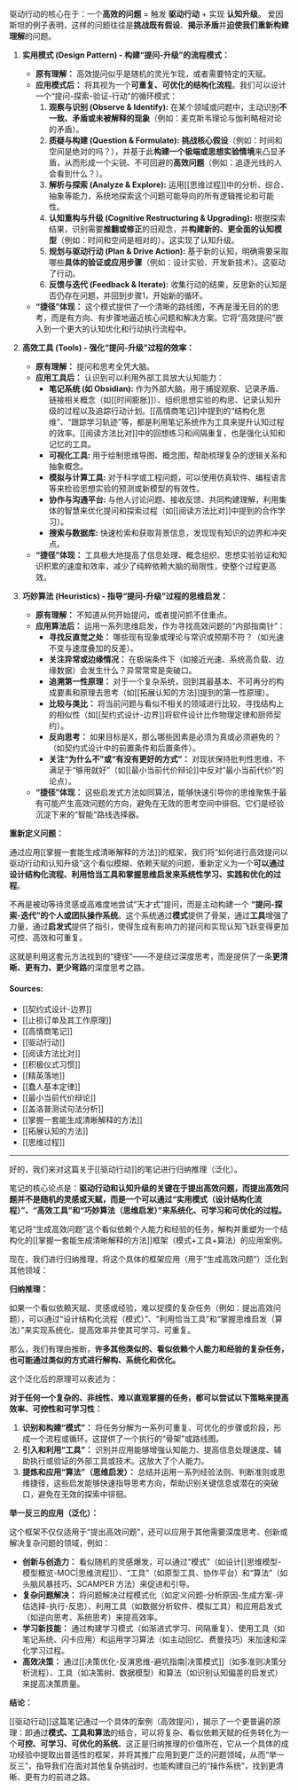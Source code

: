 驱动行动的核心在于：一个**高效的问题** = 触发 **驱动行动** + 实现 **认知升级**。
爱因斯坦的例子表明，这样的问题往往是**挑战既有假设**、**揭示矛盾**并**迫使我们重新构建理解**的问题。


1.  **实用模式 (Design Pattern) - 构建“提问-升级”的流程模式：**
    *   **原有理解：** 高效提问似乎是随机的灵光乍现，或者需要特定的天赋。
    *   **应用模式后：** 将其视为一个**可重复、可优化的结构化流程**。我们可以设计一个“提问-探索-验证-行动”的循环模式：
        1.  **观察与识别 (Observe & Identify):** 在某个领域或问题中，主动识别**不一致、矛盾或未被解释的现象**（例如：麦克斯韦理论与伽利略相对论的矛盾）。
        2.  **质疑与构建 (Question & Formulate):** **挑战核心假设**（例如：时间和空间是绝对的吗？），并基于此**构建一个极端或思想实验情境**来凸显矛盾，从而形成一个尖锐、不可回避的**高效问题**（例如：追逐光线的人会看到什么？）。
        3.  **解析与探索 (Analyze & Explore):** 运用[[思维过程]]中的分析、综合、抽象等能力，系统地探索这个问题可能导向的所有逻辑推论和可能性。
        4.  **认知重构与升级 (Cognitive Restructuring & Upgrading):** 根据探索结果，识别需要**推翻或修正**的旧观念，并**构建新的、更全面的认知模型**（例如：时间和空间是相对的）。这实现了认知升级。
        5.  **规划与驱动行动 (Plan & Drive Action):** 基于新的认知，明确需要采取哪些**具体的验证或应用步骤**（例如：设计实验、开发新技术）。这驱动了行动。
        6.  **反馈与迭代 (Feedback & Iterate):** 收集行动的结果，反思新的认知是否仍存在问题，并回到步骤1，开始新的循环。
    *   **“捷径”体现：** 这个模式提供了一个清晰的路线图，不再是漫无目的的思考，而是有方向、有步骤地逼近核心问题和解决方案。它将“高效提问”嵌入到一个更大的认知优化和行动执行流程中。

2.  **高效工具 (Tools) - 强化“提问-升级”过程的效率：**
    *   **原有理解：** 提问和思考全凭大脑。
    *   **应用工具后：** 认识到可以利用外部工具放大认知能力：
        *   **笔记系统 (如 Obsidian):** 作为外部大脑，用于捕捉观察、记录矛盾、链接相关概念（如[[时间膨胀]]）、组织思想实验的构思、记录认知升级的过程以及追踪行动计划。[[高情商笔记]]中提到的“结构化思维”、“跟踪学习轨迹”等，都是利用笔记系统作为工具来提升认知过程的效率。[[阅读方法比对]]中的回想练习和间隔重复，也是强化认知和记忆的工具。
        *   **可视化工具:** 用于绘制思维导图、概念图，帮助梳理复杂的逻辑关系和抽象概念。
        *   **模拟与计算工具:** 对于科学或工程问题，可以使用仿真软件、编程语言等来检验思想实验的预测或新模型的有效性。
        *   **协作与沟通平台:** 与他人讨论问题、接收反馈、共同构建理解，利用集体的智慧来优化提问和探索过程（如[[阅读方法比对]]中提到的合作学习）。
        *   **搜索与数据库:** 快速检索和获取背景信息，发现现有知识的边界和冲突点。
    *   **“捷径”体现：** 工具极大地提高了信息处理、概念组织、思想实验验证和知识积累的速度和效率，减少了纯粹依赖大脑的局限性，使整个过程更高效。

3.  **巧妙算法 (Heuristics) - 指导“提问-升级”过程的思维启发：**
    *   **原有理解：** 不知道从何开始提问，或者提问抓不住重点。
    *   **应用算法后：** 运用一系列思维启发，作为寻找高效问题的“内部指南针”：
        *   **寻找反直觉之处：** 哪些现有现象或理论与常识或预期不符？（如光速不变与速度叠加的反差）。
        *   **关注异常或边缘情况：** 在极端条件下（如接近光速、系统高负载、边缘数据）会发生什么？异常常常是突破口。
        *   **追溯第一性原理：** 对于一个复杂系统，回到其最基本、不可再分的构成要素和原理去思考（如[[拓展认知的方法]]提到的第一性原理）。
        *   **比较与类比：** 将当前问题与看似不相关的领域进行比较，寻找结构上的相似性（如[[契约式设计-边界]]将软件设计比作物理定律和厨师契约）。
        *   **反向思考：** 如果目标是X，那么哪些因素是必须为真或必须避免的？（如契约式设计中的前置条件和后置条件）。
        *   **关注“为什么不”或“有没有更好的方式”：** 对现状保持批判性思维，不满足于“够用就好”（如[[最小当前代价辩论]]中反对“最小当前代价”的论点）。
    *   **“捷径”体现：** 这些启发式方法如同算法，能够快速引导你的思维聚焦于最有可能产生高效问题的方向，避免在无效的思考空间中徘徊。它们是经验沉淀下来的“智能”路线选择器。

**重新定义问题：**

通过应用[[掌握一套能生成清晰解释的方法]]的框架，我们将“如何进行高效提问以驱动行动和认知升级”这个看似模糊、依赖天赋的问题，重新定义为一个**可以通过设计结构化流程、利用恰当工具和掌握思维启发来系统性学习、实践和优化的过程**。

不再是被动等待灵感或高难度地尝试“天才式”提问，而是主动构建一个 **“提问-探索-迭代”的个人或团队操作系统**。这个系统通过**模式**提供了骨架，通过**工具**增强了力量，通过**启发式**提供了指引，使得生成有影响力的提问和实现认知飞跃变得更加可控、高效和可重复。

这就是利用这套元方法找到的“捷径”——不是绕过深度思考，而是提供了一条**更清晰、更有力、更少弯路**的深度思考之路。

#### Sources:

- [[契约式设计-边界]]
- [[止损订单及其工作原理]]
- [[高情商笔记]]
- [[驱动行动]]
- [[阅读方法比对]]
- [[积极仪式习惯]]
- [[精英落地]]
- [[蠢人基本定律]]
- [[最小当前代价辩论]]
- [[盖洛普测试句法分析]]
- [[掌握一套能生成清晰解释的方法]]
- [[拓展认知的方法]]
- [[思维过程]]

---
好的，我们来对这篇关于[[驱动行动]]的笔记进行归纳推理（泛化）。

笔记的核心论点是：**驱动行动和认知升级的关键在于提出高效问题，而提出高效问题并不是随机的灵感或天赋，而是一个可以通过“实用模式（设计结构化流程）”、“高效工具”和“巧妙算法（思维启发）”来系统化、可学习和可优化的过程。**

笔记将“生成高效问题”这个看似依赖个人能力和经验的任务，解构并重塑为一个结构化的[[掌握一套能生成清晰解释的方法]]框架（模式+工具+算法）的应用案例。

现在，我们进行归纳推理，将这个具体的框架应用（用于“生成高效问题”）泛化到其他领域：

**归纳推理：**

如果一个看似依赖天赋、灵感或经验，难以捉摸的复杂任务（例如：提出高效问题），可以通过“设计结构化流程（模式）”、“利用恰当工具”和“掌握思维启发（算法）”来实现系统化、提高效率并使其可学习、可重复。

那么，我们有理由推断，**许多其他类似的、看似依赖个人能力和经验的复杂任务，也可能通过类似的方式进行解构、系统化和优化。**

这个泛化后的原理可以表述为：

**对于任何一个复杂的、非线性、难以直观掌握的任务，都可以尝试以下策略来提高效率、可控性和可学习性：**

1.  **识别和构建“模式”：** 将任务分解为一系列可重复、可优化的步骤或阶段，形成一个流程或循环。这提供了一个执行的“骨架”或路线图。
2.  **引入和利用“工具”：** 识别并应用能够增强认知能力、提高信息处理速度、辅助执行或验证的外部工具或技术。这放大了个人能力。
3.  **提炼和应用“算法”（思维启发）：** 总结并运用一系列经验法则、判断准则或思维捷径，这些启发能够快速指导思考方向，帮助识别关键信息或潜在的突破口，避免在无效的探索中徘徊。

**举一反三的应用（泛化）：**

这个框架不仅仅适用于“提出高效问题”，还可以应用于其他需要深度思考、创新或解决复杂问题的领域，例如：

*   **创新与创造力：** 看似随机的灵感爆发，可以通过“模式”（如设计[[思维模型-模型概览-MOC|思维流程]]）、“工具”（如原型工具、协作平台）和“算法”（如头脑风暴技巧、SCAMPER 方法）来促进和引导。
*   **复杂问题解决：** 将问题解决过程模式化（如定义问题-分析原因-生成方案-评估选择-执行-反思）、利用工具（如数据分析软件、模拟工具）和应用启发式（如逆向思考、系统思考）来提高效率。
*   **学习新技能：** 通过构建学习模式（如渐进式学习、间隔重复）、使用工具（如笔记系统、闪卡应用）和运用学习算法（如主动回忆、费曼技巧）来加速和深化学习过程。
*   **高效决策：** 通过[[决策优化-反演思维-避坑指南|决策模式]]（如多准则决策分析流程）、工具（如决策树、数据模型）和算法（如识别认知偏差的启发式）来提高决策质量。

**结论：**

[[驱动行动]]这篇笔记通过一个具体的案例（高效提问），揭示了一个更普遍的原理：即通过**模式、工具和算法**的结合，可以将复杂、看似依赖天赋的任务转化为一个**可控、可学习、可优化的系统**。这正是归纳推理的价值所在，它从一个具体的成功经验中提取出普适性的框架，并将其推广应用到更广泛的问题领域，从而“举一反三”，指导我们在面对其他复杂挑战时，也能构建自己的“操作系统”，找到更清晰、更有力的前进之路。